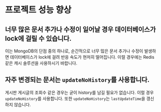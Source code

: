 # 프로젝트 성능 향상

## 너무 많은 문서 추가나 수정이 일어날 경우 데이터베이스가 lock에 걸릴 수 있습니다.
이는 MongoDB의 단점 중의 하나로, 순간적으로 너무 많은 문서 추가나 수정이 발생하면 데이터베이스가 lock에 걸려 반응 속도가 현저히 떨어집니다. 이럴 경우에는 Redis 같은 캐시 솔루션을 사용하시기 바랍니다.

## 자주 변경되는 문서는 `updateNoHistory`를 사용합니다.
게시판 게시글의 조회수 같은 경우는 굳이 history를 남길 필요가 없습니다. 이럴 경우 `updateNoHistory`를 사용합니다. 또한 `updateNoHistory`는 `lastUpdateTime`을 갱신하지 않습니다.
